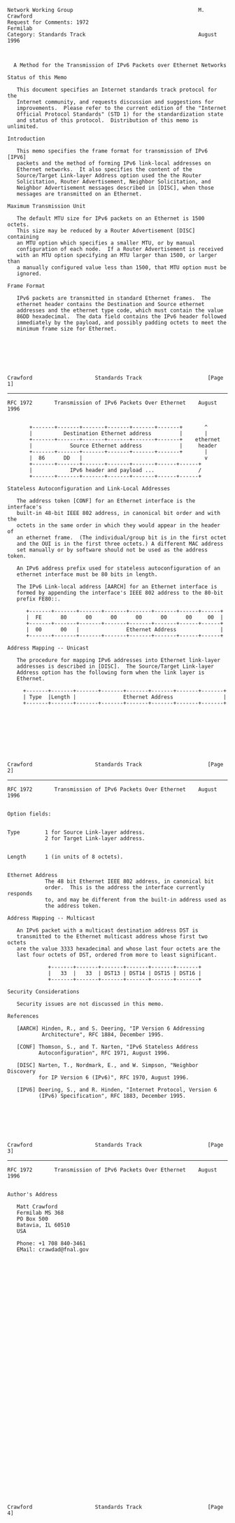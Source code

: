     Network Working Group                                        M. Crawford
    Request for Comments: 1972                                      Fermilab
    Category: Standards Track                                    August 1996



      A Method for the Transmission of IPv6 Packets over Ethernet Networks

    Status of this Memo

       This document specifies an Internet standards track protocol for the
       Internet community, and requests discussion and suggestions for
       improvements.  Please refer to the current edition of the "Internet
       Official Protocol Standards" (STD 1) for the standardization state
       and status of this protocol.  Distribution of this memo is unlimited.

    Introduction

       This memo specifies the frame format for transmission of IPv6 [IPV6]
       packets and the method of forming IPv6 link-local addresses on
       Ethernet networks.  It also specifies the content of the
       Source/Target Link-layer Address option used the the Router
       Solicitation, Router Advertisement, Neighbor Solicitation, and
       Neighbor Advertisement messages described in [DISC], when those
       messages are transmitted on an Ethernet.

    Maximum Transmission Unit

       The default MTU size for IPv6 packets on an Ethernet is 1500 octets.
       This size may be reduced by a Router Advertisement [DISC] containing
       an MTU option which specifies a smaller MTU, or by manual
       configuration of each node.  If a Router Advertisement is received
       with an MTU option specifying an MTU larger than 1500, or larger than
       a manually configured value less than 1500, that MTU option must be
       ignored.

    Frame Format

       IPv6 packets are transmitted in standard Ethernet frames.  The
       ethernet header contains the Destination and Source ethernet
       addresses and the ethernet type code, which must contain the value
       86DD hexadecimal.  The data field contains the IPv6 header followed
       immediately by the payload, and possibly padding octets to meet the
       minimum frame size for Ethernet.







    Crawford                    Standards Track                     [Page 1]

------------------------------------------------------------------------

``` newpage
RFC 1972       Transmission of IPv6 Packets Over Ethernet    August 1996


       +-------+-------+-------+-------+-------+-------+       ^
       |          Destination Ethernet address         |       |
       +-------+-------+-------+-------+-------+-------+    ethernet
       |            Source Ethernet address            |     header
       +-------+-------+-------+-------+-------+-------+       |
       |  86      DD   |                                       v
       +-------+-------+-------+-------+-------+------+------+
       |            IPv6 header and payload ...              /
       +-------+-------+-------+-------+-------+------+------+

Stateless Autoconfiguration and Link-Local Addresses

   The address token [CONF] for an Ethernet interface is the interface's
   built-in 48-bit IEEE 802 address, in canonical bit order and with the
   octets in the same order in which they would appear in the header of
   an ethernet frame.  (The individual/group bit is in the first octet
   and the OUI is in the first three octets.) A different MAC address
   set manually or by software should not be used as the address token.

   An IPv6 address prefix used for stateless autoconfiguration of an
   ethernet interface must be 80 bits in length.

   The IPv6 Link-local address [AARCH] for an Ethernet interface is
   formed by appending the interface's IEEE 802 address to the 80-bit
   prefix FE80::.

      +-------+-------+-------+-------+-------+-------+------+------+
      |  FE      80      00      00      00      00      00     00  |
      +-------+-------+-------+-------+-------+-------+------+------+
      |  00      00   |               Ethernet Address              |
      +-------+-------+-------+-------+-------+-------+------+------+

Address Mapping -- Unicast

   The procedure for mapping IPv6 addresses into Ethernet link-layer
   addresses is described in [DISC].  The Source/Target Link-layer
   Address option has the following form when the link layer is
   Ethernet.

     +-------+-------+-------+-------+-------+-------+-------+-------+
     | Type  |Length |               Ethernet Address                |
     +-------+-------+-------+-------+-------+-------+-------+-------+









Crawford                    Standards Track                     [Page 2]
```

------------------------------------------------------------------------

``` newpage
RFC 1972       Transmission of IPv6 Packets Over Ethernet    August 1996


Option fields:


Type        1 for Source Link-layer address.
            2 for Target Link-layer address.


Length      1 (in units of 8 octets).


Ethernet Address
            The 48 bit Ethernet IEEE 802 address, in canonical bit
            order.  This is the address the interface currently responds
            to, and may be different from the built-in address used as
            the address token.

Address Mapping -- Multicast

   An IPv6 packet with a multicast destination address DST is
   transmitted to the Ethernet multicast address whose first two octets
   are the value 3333 hexadecimal and whose last four octets are the
   last four octets of DST, ordered from more to least significant.

             +-------+-------+-------+-------+-------+-------+
             |   33  |   33  | DST13 | DST14 | DST15 | DST16 |
             +-------+-------+-------+-------+-------+-------+

Security Considerations

   Security issues are not discussed in this memo.

References

   [AARCH] Hinden, R., and S. Deering, "IP Version 6 Addressing
           Architecture", RFC 1884, December 1995.

   [CONF] Thomson, S., and T. Narten, "IPv6 Stateless Address
          Autoconfiguration", RFC 1971, August 1996.

   [DISC] Narten, T., Nordmark, E., and W. Simpson, "Neighbor Discovery
          for IP Version 6 (IPv6)", RFC 1970, August 1996.

   [IPV6] Deering, S., and R. Hinden, "Internet Protocol, Version 6
          (IPv6) Specification", RFC 1883, December 1995.







Crawford                    Standards Track                     [Page 3]
```

------------------------------------------------------------------------

``` newpage
RFC 1972       Transmission of IPv6 Packets Over Ethernet    August 1996


Author's Address

   Matt Crawford
   Fermilab MS 368
   PO Box 500
   Batavia, IL 60510
   USA

   Phone: +1 708 840-3461
   EMail: crawdad@fnal.gov









































Crawford                    Standards Track                     [Page 4]
```

